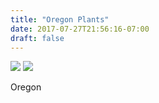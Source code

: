 ```yaml
---
title: "Oregon Plants"
date: 2017-07-27T21:56:16-07:00
draft: false
---
```


![](https://d17enza3bfujl8.cloudfront.net/DSCF7796.jpg)
![](https://d17enza3bfujl8.cloudfront.net/DSCF7801.jpg)

Oregon
